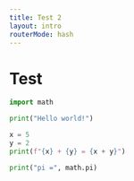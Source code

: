 ```yaml
---
title: Test 2
layout: intro
routerMode: hash
---
```


# Test

```python {monaco-run} {autorun:true}
import math

print("Hello world!")

x = 5
y = 2
print(f"{x} + {y} = {x + y}")

print("pi =", math.pi)
```
